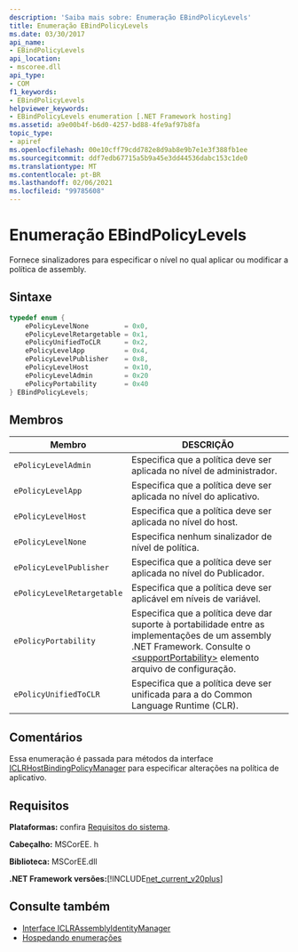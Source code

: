```yaml
---
description: 'Saiba mais sobre: Enumeração EBindPolicyLevels'
title: Enumeração EBindPolicyLevels
ms.date: 03/30/2017
api_name:
- EBindPolicyLevels
api_location:
- mscoree.dll
api_type:
- COM
f1_keywords:
- EBindPolicyLevels
helpviewer_keywords:
- EBindPolicyLevels enumeration [.NET Framework hosting]
ms.assetid: a9e00b4f-b6d0-4257-bd88-4fe9af97b8fa
topic_type:
- apiref
ms.openlocfilehash: 00e10cff79cdd782e8d9ab8e9b7e1e3f388fb1ee
ms.sourcegitcommit: ddf7edb67715a5b9a45e3dd44536dabc153c1de0
ms.translationtype: MT
ms.contentlocale: pt-BR
ms.lasthandoff: 02/06/2021
ms.locfileid: "99785608"
---
```

# <a name="ebindpolicylevels-enumeration"></a>Enumeração EBindPolicyLevels

Fornece sinalizadores para especificar o nível no qual aplicar ou modificar a política de assembly.  
  
## <a name="syntax"></a>Sintaxe  
  
```cpp  
typedef enum {  
    ePolicyLevelNone         = 0x0,  
    ePolicyLevelRetargetable = 0x1,  
    ePolicyUnifiedToCLR      = 0x2,  
    ePolicyLevelApp          = 0x4,  
    ePolicyLevelPublisher    = 0x8,  
    ePolicyLevelHost         = 0x10,  
    ePolicyLevelAdmin        = 0x20  
    ePolicyPortability       = 0x40  
} EBindPolicyLevels;  
```  
  
## <a name="members"></a>Membros  
  
|Membro|DESCRIÇÃO|  
|------------|-----------------|  
|`ePolicyLevelAdmin`|Especifica que a política deve ser aplicada no nível de administrador.|  
|`ePolicyLevelApp`|Especifica que a política deve ser aplicada no nível do aplicativo.|  
|`ePolicyLevelHost`|Especifica que a política deve ser aplicada no nível do host.|  
|`ePolicyLevelNone`|Especifica nenhum sinalizador de nível de política.|  
|`ePolicyLevelPublisher`|Especifica que a política deve ser aplicada no nível do Publicador.|  
|`ePolicyLevelRetargetable`|Especifica que a política deve ser aplicável em níveis de variável.|  
|`ePolicyPortability`|Especifica que a política deve dar suporte à portabilidade entre as implementações de um assembly .NET Framework. Consulte o [\<supportPortability>](../../configure-apps/file-schema/runtime/supportportability-element.md) elemento arquivo de configuração.|  
|`ePolicyUnifiedToCLR`|Especifica que a política deve ser unificada para a do Common Language Runtime (CLR).|  
  
## <a name="remarks"></a>Comentários  

 Essa enumeração é passada para métodos da interface [ICLRHostBindingPolicyManager](iclrhostbindingpolicymanager-interface.md) para especificar alterações na política de aplicativo.  
  
## <a name="requirements"></a>Requisitos  

 **Plataformas:** confira [Requisitos do sistema](../../get-started/system-requirements.md).  
  
 **Cabeçalho:** MSCorEE. h  
  
 **Biblioteca:** MSCorEE.dll  
  
 **.NET Framework versões:**[!INCLUDE[net_current_v20plus](../../../../includes/net-current-v20plus-md.md)]  
  
## <a name="see-also"></a>Consulte também

- [Interface ICLRAssemblyIdentityManager](iclrassemblyidentitymanager-interface.md)
- [Hospedando enumerações](hosting-enumerations.md)
